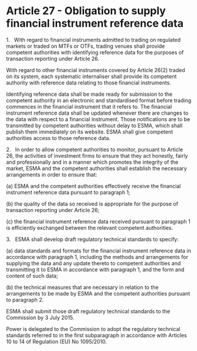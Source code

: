 # Article 27 - Obligation to supply financial instrument reference data


1.   With regard to financial instruments admitted to trading on regulated markets or traded on MTFs or OTFs, trading venues shall provide competent authorities with identifying reference data for the purposes of transaction reporting under Article 26.

With regard to other financial instruments covered by Article 26(2) traded on its system, each systematic internaliser shall provide its competent authority with reference data relating to those financial instruments.

Identifying reference data shall be made ready for submission to the competent authority in an electronic and standardised format before trading commences in the financial instrument that it refers to. The financial instrument reference data shall be updated whenever there are changes to the data with respect to a financial instrument. Those notifications are to be transmitted by competent authorities without delay to ESMA, which shall publish them immediately on its website. ESMA shall give competent authorities access to those reference data.

2.   In order to allow competent authorities to monitor, pursuant to Article 26, the activities of investment firms to ensure that they act honestly, fairly and professionally and in a manner which promotes the integrity of the market, ESMA and the competent authorities shall establish the necessary arrangements in order to ensure that:

(a) ESMA and the competent authorities effectively receive the financial instrument reference data pursuant to paragraph 1;

(b) the quality of the data so received is appropriate for the purpose of transaction reporting under Article 26;

(c) the financial instrument reference data received pursuant to paragraph 1 is efficiently exchanged between the relevant competent authorities.

3.   ESMA shall develop draft regulatory technical standards to specify:

(a) data standards and formats for the financial instrument reference data in accordance with paragraph 1, including the methods and arrangements for supplying the data and any update thereto to competent authorities and transmitting it to ESMA in accordance with paragraph 1, and the form and content of such data;

(b) the technical measures that are necessary in relation to the arrangements to be made by ESMA and the competent authorities pursuant to paragraph 2.

ESMA shall submit those draft regulatory technical standards to the Commission by 3 July 2015.

Power is delegated to the Commission to adopt the regulatory technical standards referred to in the first subparagraph in accordance with Articles 10 to 14 of Regulation (EU) No 1095/2010.
